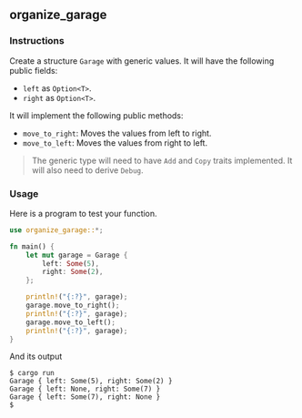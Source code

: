 ## organize_garage

### Instructions

Create a structure `Garage` with generic values. It will have the following public fields:

- `left` as `Option<T>`.
- `right` as `Option<T>`.

It will implement the following public methods:

- `move_to_right`: Moves the values from left to right.
- `move_to_left`: Moves the values from right to left.

> The generic type will need to have `Add` and `Copy` traits implemented. It will also need to derive `Debug`.

### Usage

Here is a program to test your function.

```rust
use organize_garage::*;

fn main() {
    let mut garage = Garage {
        left: Some(5),
        right: Some(2),
    };

    println!("{:?}", garage);
    garage.move_to_right();
    println!("{:?}", garage);
    garage.move_to_left();
    println!("{:?}", garage);
}
```

And its output

```console
$ cargo run
Garage { left: Some(5), right: Some(2) }
Garage { left: None, right: Some(7) }
Garage { left: Some(7), right: None }
$
```
